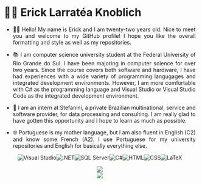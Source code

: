 # 👨‍💻 Erick Larratéa Knoblich

- <p align = "justify"> 🙋‍♂️ Hello! My name is Erick and I am twenty-two years old. Nice to meet you and welcome to my GitHub profile! I hope you like the overall formatting and style as well as my repositories.
- <p align = "justify"> 📚 I am computer science university student at the Federal University of Rio Grande do Sul. I have been majoring in computer science for over two years. Since the course covers both software and hardware, I have had experiences with a wide variety of programming langugages and integrated development environments. However, I am more comfortable with C# as the programming language and Visual Studio or Visual Studio Code as the integrated development environment. </p>
- <p align = "justify"> 💼 I am an intern at Stefanini, a private Brazilian multinational, service and software provider, for data processing and consulting. I am really glad to have gotten this opportunity and I hope to learn as much as possible. </p>
- <p align = "justify"> 🌐 Portuguese is my mother language, but I am also fluent in English (C2) and know some French (A2). I use Portuguese for my university repositories and English for basically everything else. </p>

<div align="center">
    
![Visual Studio](https://img.shields.io/badge/Visual_Studio-5C2D91?style=for-the-badge&logo=visual%20studio&logoColor=white)![.NET](https://img.shields.io/badge/.NET-512BD4?style=for-the-badge&logo=dotnet&logoColor=white)![SQL Server](https://img.shields.io/badge/SQL_Server-CC2927?style=for-the-badge&logo=microsoft-sql-server&logoColor=white)![C#](https://img.shields.io/badge/C%23-178600?style=for-the-badge&logo=c-sharp&logoColor=white)![HTML](https://img.shields.io/badge/HTML-e34c26?style=for-the-badge&logo=html5&logoColor=white)![CSS](https://img.shields.io/badge/CSS-563d7c?style=for-the-badge&logo=css3&logoColor=white)![LaTeX](https://img.shields.io/badge/LaTeX-3D6117?style=for-the-badge&logo=LaTeX&logoColor=white)

<img src = "https://github-readme-stats.vercel.app/api?username=Erick-0LK&show_icons=true&theme=radical" />
</br>
<img src = "https://github-readme-stats.vercel.app/api/top-langs/?username=Erick-0LK&theme=radical" />
    
</div>
